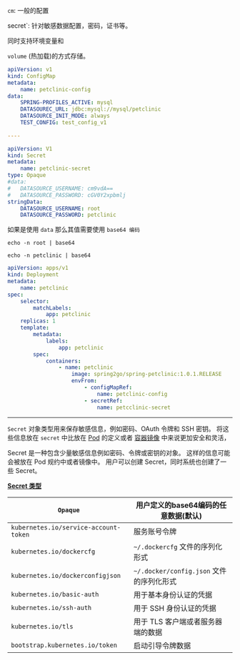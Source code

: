 `cm`: 一般的配置

secret`: 针对敏感数据配置，密码，证书等。

同时支持环境变量和

 `volume` (热加载)的方式存储。

```yaml
apiVersion: v1
kind: ConfigMap
metadata:
	name: petclinic-config
data:
	SPRING-PROFILES_ACTIVE: mysql
	DATASOUREC_URL: jdbc:mysql://mysql/petclinic
	DATASOURCE_INIT_MODE: always
	TEST_CONFIG: test_config_v1
	
----

apiVersion: V1
kind: Secret
metadata:
	name: petclinic-secret
type: Opaque
#data:
#	DATASOURCE_USERNAME: cm9vdA==
#	DATASOURCE_PASSWORD: cGV0Y2xpbmlj
stringData:
	DATASOURCE_USERNAME: root
	DATASOURCE_PASSWORD: petclinic
```

如果是使用 `data` 那么其值需要使用  `base64 编码`

`echo -n root | base64`

`echo -n petclinic | base64`

```yaml
apiVersion: apps/v1
kind: Deployment
metadata:
	name: petclinic
spec:
	selector:
		matchLabels:
			app: petclinic
	replicas: 1
	template:
		metadata:
			labels:
				app: petclinic
		spec:
			containers:
				- name: petclinic
					image: spring2go/spring-petclinic:1.0.1.RELEASE
					envFrom:
						- configMapRef:
							name: petclinic-config
						- secretRef:
							name: petcclinic-secret
```

---

`Secret` 对象类型用来保存敏感信息，例如密码、OAuth 令牌和 SSH 密钥。 将这些信息放在 `secret` 中比放在 [Pod](https://kubernetes.io/docs/concepts/workloads/pods/pod-overview/) 的定义或者 [容器镜像](https://kubernetes.io/zh/docs/reference/glossary/?all=true#term-image) 中来说更加安全和灵活，

Secret 是一种包含少量敏感信息例如密码、令牌或密钥的对象。 这样的信息可能会被放在 Pod 规约中或者镜像中。 用户可以创建 Secret，同时系统也创建了一些 Secret。

[**Secret 类型**](https://kubernetes.io/zh/docs/concepts/configuration/secret/#secret-types)

| `Opaque`                              | 用户定义的base64编码的任意数据(默认)     |
| ------------------------------------- | ---------------------------------------- |
| `kubernetes.io/service-account-token` | 服务账号令牌                             |
| `kubernetes.io/dockercfg`             | `~/.dockercfg` 文件的序列化形式          |
| `kubernetes.io/dockerconfigjson`      | `~/.docker/config.json` 文件的序列化形式 |
| `kubernetes.io/basic-auth`            | 用于基本身份认证的凭据                   |
| `kubernetes.io/ssh-auth`              | 用于 SSH 身份认证的凭据                  |
| `kubernetes.io/tls`                   | 用于 TLS 客户端或者服务器端的数据        |
| `bootstrap.kubernetes.io/token`       | 启动引导令牌数据                         |

